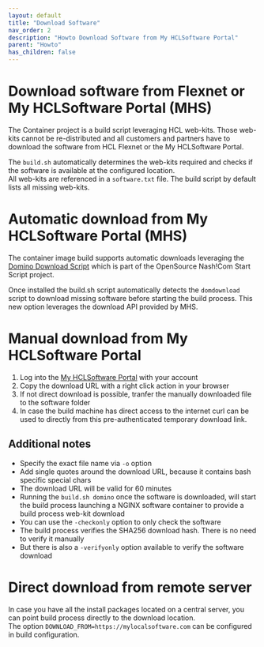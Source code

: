 ```yaml
---
layout: default
title: "Download Software"
nav_order: 2
description: "Howto Download Software from My HCLSoftware Portal"
parent: "Howto"
has_children: false
---
```


# Download software from Flexnet or My HCLSoftware Portal (MHS)


The Container project is a build script leveraging HCL web-kits. Those web-kits cannot be re-distributed and all customers and partners have to download the software from HCL Flexnet or the My HCLSoftware Portal.  

The `build.sh` automatically determines the web-kits required and checks if the software is available at the configured location.  
All web-kits are referenced in a `software.txt` file.
The build script by default lists all missing web-kits. 


# Automatic download from My HCLSoftware Portal (MHS)

The container image build supports automatic downloads leveraging the [Domino Download Script](https://nashcom.github.io/domino-startscript/domdownload/) which is part of the OpenSource Nash!Com Start Script project.

Once installed the build.sh script automatically detects the `domdownload` script to download missing software before starting the build process.
This new option leverages the download API provided by MHS.


# Manual download from My HCLSoftware Portal

1. Log into the [My HCLSoftware Portal](https://my.hcltechsw.com/) with your account
2. Copy the download URL with a right click action in your browser
3. If not direct download is possible, tranfer the manually downloaded file to the software folder
4. In case the build machine has direct access to the internet curl can be used to directly from this pre-authenticated temporary download link.


## Additional notes

- Specify the exact file name via `-o` option
- Add single quotes around the download URL, because it contains bash specific special chars
- The download URL will be valid for 60 minutes
- Running the `build.sh domino` once the software is downloaded, will start the build process launching a NGINX software container to provide a build process web-kit download
- You can use the `-checkonly` option to only check the software
- The build process verifies the SHA256 download hash. There is no need to verify it manually
- But there is also a `-verifyonly` option available to verify the software download


# Direct download from remote server

In case you have all the install packages located on a central server, you can point build process directly to the download location.  
The option `DOWNLOAD_FROM=https://mylocalsoftware.com` can be configured in build configuration.


